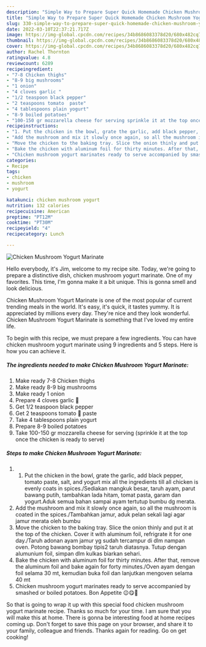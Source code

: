 ```yaml
---
description: "Simple Way to Prepare Super Quick Homemade Chicken Mushroom Yogurt Marinate"
title: "Simple Way to Prepare Super Quick Homemade Chicken Mushroom Yogurt Marinate"
slug: 330-simple-way-to-prepare-super-quick-homemade-chicken-mushroom-yogurt-marinate
date: 2022-03-10T22:37:21.717Z
image: https://img-global.cpcdn.com/recipes/34b8686083378d20/680x482cq70/chicken-mushroom-yogurt-marinate-recipe-main-photo.jpg
thumbnail: https://img-global.cpcdn.com/recipes/34b8686083378d20/680x482cq70/chicken-mushroom-yogurt-marinate-recipe-main-photo.jpg
cover: https://img-global.cpcdn.com/recipes/34b8686083378d20/680x482cq70/chicken-mushroom-yogurt-marinate-recipe-main-photo.jpg
author: Rachel Thornton
ratingvalue: 4.8
reviewcount: 6289
recipeingredient:
- "7-8 Chicken thighs"
- "8-9 big mushrooms"
- "1 onion"
- "4 cloves garlic "
- "1/2 teaspoon black pepper"
- "2 teaspoons tomato  paste"
- "4 tablespoons plain yogurt"
- "8-9 boiled potatoes"
- "100-150 gr mozzarella cheese for serving sprinkle it at the top once the chicken is ready to serve"
recipeinstructions:
- "1. Put the chicken in the bowl, grate the garlic, add black pepper, tomato paste, salt, and yogurt mix all the ingredients till all chicken is evenly coats in spices./Sediakan mangkuk besar, taruh ayam, parut bawang putih, tambahkan lada hitam, tomat pasta, garam dan yogurt.Aduk semua bahan sampai ayam tertutup bumbu dg merata."
- "Add the mushroom and mix it slowly once again, so all the mushroom is coated in the spices./Tambahkan jamur, aduk pelan sekali lagi agar jamur merata oleh bumbu"
- "Move the chicken to the baking tray. Slice the onion thinly and put it at the top of the chicken. Cover it with aluminum foil, refrigrate it for one day./Taruh adonan ayam jamur yg sudah tercampur di dlm nampan oven. Potong bawang bombay tipis2 taruh diatasnya. Tutup dengan alumunium foil, simpan dlm kulkas biarkan sehari."
- "Bake the chicken with aluminum foil for thirty minutes. After that, remove the aluminum foil and bake again for forty minutes./Oven ayam dengan foil selama 30 mt, kemudian buka foil dan lanjutkan mengoven selama 40 mt"
- "Chicken mushroom yogurt marinates ready to serve accompanied by smashed or boiled potatoes. Bon Appetite 😉😋🤤"
categories:
- Recipe
tags:
- chicken
- mushroom
- yogurt

katakunci: chicken mushroom yogurt 
nutrition: 132 calories
recipecuisine: American
preptime: "PT12M"
cooktime: "PT30M"
recipeyield: "4"
recipecategory: Lunch

---
```



![Chicken Mushroom Yogurt Marinate](https://img-global.cpcdn.com/recipes/34b8686083378d20/680x482cq70/chicken-mushroom-yogurt-marinate-recipe-main-photo.jpg)

Hello everybody, it's Jim, welcome to my recipe site. Today, we're going to prepare a distinctive dish, chicken mushroom yogurt marinate. One of my favorites. This time, I'm gonna make it a bit unique. This is gonna smell and look delicious.

Chicken Mushroom Yogurt Marinate is one of the most popular of current trending meals in the world. It's easy, it's quick, it tastes yummy. It is appreciated by millions every day. They're nice and they look wonderful. Chicken Mushroom Yogurt Marinate is something that I've loved my entire life.




To begin with this recipe, we must prepare a few ingredients. You can have chicken mushroom yogurt marinate using 9 ingredients and 5 steps. Here is how you can achieve it.

<!--inarticleads1-->

##### The ingredients needed to make Chicken Mushroom Yogurt Marinate:

1. Make ready 7-8 Chicken thighs
1. Make ready 8-9 big mushrooms
1. Make ready 1 onion
1. Prepare 4 cloves garlic 🧄
1. Get 1/2 teaspoon black pepper
1. Get 2 teaspoons tomato 🍅 paste
1. Take 4 tablespoons plain yogurt
1. Prepare 8-9 boiled potatoes
1. Take 100-150 gr mozzarella cheese for serving (sprinkle it at the top once the chicken is ready to serve)




<!--inarticleads2-->

##### Steps to make Chicken Mushroom Yogurt Marinate:

1. 1. Put the chicken in the bowl, grate the garlic, add black pepper, tomato paste, salt, and yogurt mix all the ingredients till all chicken is evenly coats in spices./Sediakan mangkuk besar, taruh ayam, parut bawang putih, tambahkan lada hitam, tomat pasta, garam dan yogurt.Aduk semua bahan sampai ayam tertutup bumbu dg merata.
1. Add the mushroom and mix it slowly once again, so all the mushroom is coated in the spices./Tambahkan jamur, aduk pelan sekali lagi agar jamur merata oleh bumbu
1. Move the chicken to the baking tray. Slice the onion thinly and put it at the top of the chicken. Cover it with aluminum foil, refrigrate it for one day./Taruh adonan ayam jamur yg sudah tercampur di dlm nampan oven. Potong bawang bombay tipis2 taruh diatasnya. Tutup dengan alumunium foil, simpan dlm kulkas biarkan sehari.
1. Bake the chicken with aluminum foil for thirty minutes. After that, remove the aluminum foil and bake again for forty minutes./Oven ayam dengan foil selama 30 mt, kemudian buka foil dan lanjutkan mengoven selama 40 mt
1. Chicken mushroom yogurt marinates ready to serve accompanied by smashed or boiled potatoes. Bon Appetite 😉😋🤤




So that is going to wrap it up with this special food chicken mushroom yogurt marinate recipe. Thanks so much for your time. I am sure that you will make this at home. There is gonna be interesting food at home recipes coming up. Don't forget to save this page on your browser, and share it to your family, colleague and friends. Thanks again for reading. Go on get cooking!
